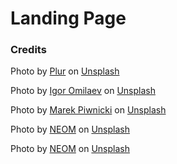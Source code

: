 # Landing Page
### Credits

  Photo by <a href="https://unsplash.com/@plurfiles?utm_content=creditCopyText&utm_medium=referral&utm_source=unsplash">Plur</a> on <a href="https://unsplash.com/photos/a-boy-is-floating-in-a-yellow-pool-xS141Lth-2s?utm_content=creditCopyText&utm_medium=referral&utm_source=unsplash">Unsplash</a>
  
  Photo by <a href="https://unsplash.com/@omilaev?utm_content=creditCopyText&utm_medium=referral&utm_source=unsplash">Igor Omilaev</a> on <a href="https://unsplash.com/photos/a-stack-of-money-sitting-on-top-of-a-table-M7iMdnG4R_g?utm_content=creditCopyText&utm_medium=referral&utm_source=unsplash">Unsplash</a>
  
  Photo by <a href="https://unsplash.com/@marekpiwnicki?utm_content=creditCopyText&utm_medium=referral&utm_source=unsplash">Marek Piwnicki</a> on <a href="https://unsplash.com/photos/the-silhouette-of-a-mountain-range-at-sunset-Nhkc6X3XVcI?utm_content=creditCopyText&utm_medium=referral&utm_source=unsplash">Unsplash</a>
  
  Photo by <a href="https://unsplash.com/@neom?utm_content=creditCopyText&utm_medium=referral&utm_source=unsplash">NEOM</a> on <a href="https://unsplash.com/photos/a-man-standing-in-the-middle-of-a-desert-at-night-SUIMrEKVOXc?utm_content=creditCopyText&utm_medium=referral&utm_source=unsplash">Unsplash</a>
  
  Photo by <a href="https://unsplash.com/@neom?utm_content=creditCopyText&utm_medium=referral&utm_source=unsplash">NEOM</a> on <a href="https://unsplash.com/photos/a-man-standing-in-the-middle-of-a-desert-at-night-SUIMrEKVOXc?utm_content=creditCopyText&utm_medium=referral&utm_source=unsplash">Unsplash</a>
  